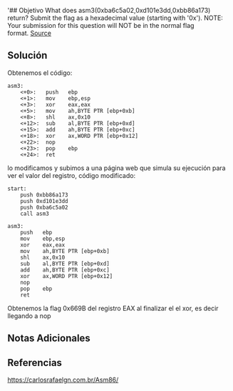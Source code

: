 '## Objetivo
What does asm3(0xba6c5a02,0xd101e3dd,0xbb86a173) return? Submit the flag as a hexadecimal value (starting with '0x'). NOTE: Your submission for this question will NOT be in the normal flag format. [Source](https://jupiter.challenges.picoctf.org/static/cb753ae52bca4aa303deca5fbfb01bfb/test.S)

## Solución
Obtenemos el código:
```assembly
asm3:
	<+0>:	push   ebp
	<+1>:	mov    ebp,esp
	<+3>:	xor    eax,eax
	<+5>:	mov    ah,BYTE PTR [ebp+0xb]
	<+8>:	shl    ax,0x10
	<+12>:	sub    al,BYTE PTR [ebp+0xd]
	<+15>:	add    ah,BYTE PTR [ebp+0xc]
	<+18>:	xor    ax,WORD PTR [ebp+0x12]
	<+22>:	nop
	<+23>:	pop    ebp
	<+24>:	ret 
```
lo modificamos y subimos a una página web que simula su ejecución para ver el valor del registro, código modificado:
```assembly
start:
	push 0xbb86a173
	push 0xd101e3dd
	push 0xba6c5a02
	call asm3

asm3:
	push   ebp
	mov    ebp,esp
	xor    eax,eax
	mov    ah,BYTE PTR [ebp+0xb]
	shl    ax,0x10
	sub    al,BYTE PTR [ebp+0xd]
	add    ah,BYTE PTR [ebp+0xc]
	xor    ax,WORD PTR [ebp+0x12]
	nop
	pop    ebp
	ret 
```
Obtenemos la flag 0x669B del registro EAX al finalizar el el xor, es decir llegando a nop
## Notas Adicionales


## Referencias
https://carlosrafaelgn.com.br/Asm86/